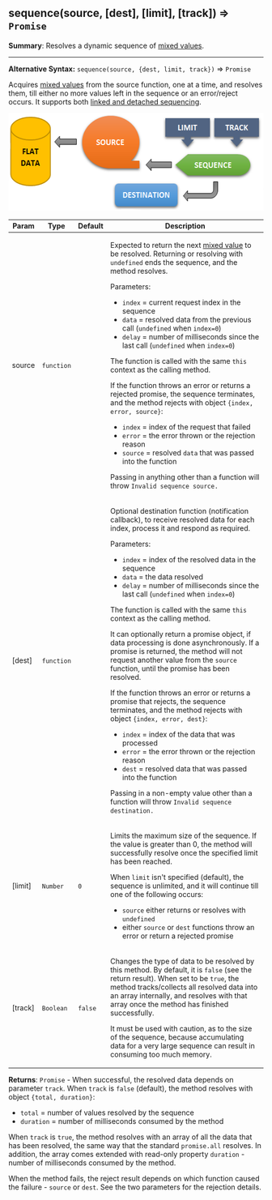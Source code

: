 <a name="sequence"></a>
## sequence(source, [dest], [limit], [track]) ⇒ <code>Promise</code>
**Summary**: Resolves a dynamic sequence of <a href="https://github.com/vitaly-t/spex/wiki/Mixed-Values">mixed values</a>.  

---
**Alternative Syntax:**
`sequence(source, {dest, limit, track})` &#8658; `Promise`

Acquires <a href="https://github.com/vitaly-t/spex/wiki/Mixed-Values">mixed values</a> from the source function, one at a time, and resolves them,
till either no more values left in the sequence or an error/reject occurs.
It supports both [linked and detached sequencing](../concept/sequencing.md).

<img src="../images/sequence.png" width="561px" height="193px" alt="sequence">

<table>
  <thead>
    <tr>
      <th>Param</th><th>Type</th><th>Default</th><th>Description</th>
    </tr>
  </thead>
  <tbody>
<tr>
    <td>source</td><td><code>function</code></td><td></td><td><p>Expected to return the next <a href="https://github.com/vitaly-t/spex/wiki/Mixed-Values">mixed value</a> to be resolved. Returning or resolving
with <code>undefined</code> ends the sequence, and the method resolves.</p>
<p>Parameters:</p>
<ul>
<li><code>index</code> = current request index in the sequence</li>
<li><code>data</code> = resolved data from the previous call (<code>undefined</code> when <code>index=0</code>)</li>
<li><code>delay</code> = number of milliseconds since the last call (<code>undefined</code> when <code>index=0</code>)</li>
</ul>
<p>The function is called with the same <code>this</code> context as the calling method.</p>
<p>If the function throws an error or returns a rejected promise, the sequence terminates,
and the method rejects with object <code>{index, error, source}</code>:</p>
<ul>
<li><code>index</code> = index of the request that failed</li>
<li><code>error</code> = the error thrown or the rejection reason</li>
<li><code>source</code> = resolved <code>data</code> that was passed into the function</li>
</ul>
<p>Passing in anything other than a function will throw <code>Invalid sequence source.</code></p>
</td>
    </tr><tr>
    <td>[dest]</td><td><code>function</code></td><td></td><td><p>Optional destination function (notification callback), to receive resolved data for each index,
process it and respond as required.</p>
<p>Parameters:</p>
<ul>
<li><code>index</code> = index of the resolved data in the sequence</li>
<li><code>data</code> = the data resolved</li>
<li><code>delay</code> = number of milliseconds since the last call (<code>undefined</code> when <code>index=0</code>)</li>
</ul>
<p>The function is called with the same <code>this</code> context as the calling method.</p>
<p>It can optionally return a promise object, if data processing is done asynchronously.
If a promise is returned, the method will not request another value from the <code>source</code> function,
until the promise has been resolved.</p>
<p>If the function throws an error or returns a promise that rejects, the sequence terminates,
and the method rejects with object <code>{index, error, dest}</code>:</p>
<ul>
<li><code>index</code> = index of the data that was processed</li>
<li><code>error</code> = the error thrown or the rejection reason</li>
<li><code>dest</code> = resolved data that was passed into the function</li>
</ul>
<p>Passing in a non-empty value other than a function will throw <code>Invalid sequence destination.</code></p>
</td>
    </tr><tr>
    <td>[limit]</td><td><code>Number</code></td><td><code>0</code></td><td><p>Limits the maximum size of the sequence. If the value is greater than 0, the method will
successfully resolve once the specified limit has been reached.</p>
<p>When <code>limit</code> isn&#39;t specified (default), the sequence is unlimited, and it will continue
till one of the following occurs:</p>
<ul>
<li><code>source</code> either returns or resolves with <code>undefined</code></li>
<li>either <code>source</code> or <code>dest</code> functions throw an error or return a rejected promise</li>
</ul>
</td>
    </tr><tr>
    <td>[track]</td><td><code>Boolean</code></td><td><code>false</code></td><td><p>Changes the type of data to be resolved by this method. By default, it is <code>false</code>
(see the return result). When set to be <code>true</code>, the method tracks/collects all resolved data
into an array internally, and resolves with that array once the method has finished successfully.</p>
<p>It must be used with caution, as to the size of the sequence, because accumulating data for
a very large sequence can result in consuming too much memory.</p>
</td>
    </tr>  </tbody>
</table>

**Returns**: <code>Promise</code> - When successful, the resolved data depends on parameter `track`. When `track` is `false`
(default), the method resolves with object `{total, duration}`:
 - `total` = number of values resolved by the sequence
 - `duration` = number of milliseconds consumed by the method

When `track` is `true`, the method resolves with an array of all the data that has been resolved,
the same way that the standard `promise.all` resolves. In addition, the array comes extended with
read-only property `duration` - number of milliseconds consumed by the method.

When the method fails, the reject result depends on which function caused the failure - `source`
or `dest`. See the two parameters for the rejection details.  
